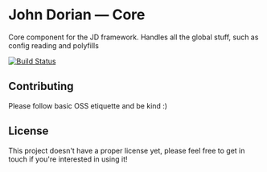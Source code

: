 # John Dorian — Core

Core component for the JD framework. Handles all the global stuff, such as config reading and polyfills

[![Build Status](https://travis-ci.org/john-dorian/core.svg?branch=master)](https://travis-ci.org/john-dorian/core)

## Contributing

Please follow basic OSS etiquette and be kind :) 

## License

This project doesn't have a proper license yet, please feel free to get in touch if you're interested in using it!
